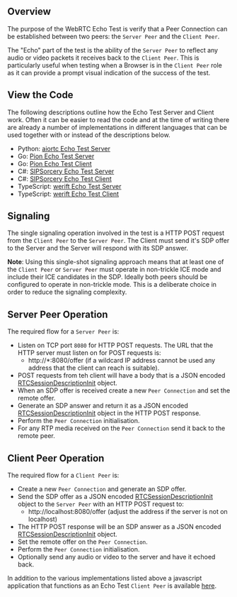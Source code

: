 ## Overview

The purpose of the WebRTC Echo Test is verify that a Peer Connection can be established between two peers: the `Server Peer` and the `Client Peer`.

The "Echo" part of the test is the ability of the `Server Peer` to reflect any audio or video packets it receives back to the `Client Peer`. This is particularly useful when testing when a Browser is in the `Client Peer` role as it can provide a prompt visual indication of the success of the test.

## View the Code

The following descriptions outline how the Echo Test Server and Client work. Often it can be easier to read the code and at the time of writing there are already a number of implementations in different languages that can be used together with or instead of the descriptions below.

  - Python: [aiortc Echo Test Server](../aiortc/server.py)
  - Go: [Pion Echo Test Server](../pion/main.go)
  - Go: [Pion Echo Test Client](../pion/client/main.go)
  - C#: [SIPSorcery Echo Test Server](../sipsorcery/server/program.cs)
  - C#: [SIPSorcery Echo Test Client](../sipsorcery/client/program.cs)
  - TypeScript: [werift Echo Test Server](../werift/server.ts)
  - TypeScript: [werift Echo Test Client](../werift/client.ts)

## Signaling

The single signaling operation involved in the test is a HTTP POST request from the `Client Peer` to the `Server Peer`. The Client must send it's SDP offer to the Server and the Server will respond with its SDP answer.

**Note**: Using this single-shot signaling approach means that at least one of the `Client Peer` or `Server Peer` must operate in non-trickle ICE mode and include their ICE candidates in the SDP. Ideally both peers should be configured to operate in non-trickle mode. This is a deliberate choice in order to reduce the signaling complexity.

## Server Peer Operation

The required flow for a `Server Peer` is:

 - Listen on TCP port `8080` for HTTP POST requests. The URL that the HTTP server must listen on for POST requests is:
   - http://*:8080/offer (if a wildcard IP address cannot be used any address that the client can reach is suitable).
 - POST requests from teh client will have a body that is a JSON encoded [RTCSessionDescriptionInit](https://www.w3.org/TR/webrtc/#dom-rtcsessiondescriptioninit) object.
 - When an SDP offer is received create a new `Peer Connection` and set the remote offer.
 - Generate an SDP answer and return it as a JSON encoded [RTCSessionDescriptionInit](https://www.w3.org/TR/webrtc/#dom-rtcsessiondescriptioninit) object in the HTTP POST response.
 - Perform the `Peer Connection` initialisation.
 - For any RTP media received on the `Peer Connection` send it back to the remote peer.

 ## Client Peer Operation

 The required flow for a `Client Peer` is:

  - Create a new `Peer Connection` and generate an SDP offer.
  - Send the SDP offer as a JSON encoded [RTCSessionDescriptionInit](https://www.w3.org/TR/webrtc/#dom-rtcsessiondescriptioninit) object to the `Server Peer` with an HTTP POST request to:
    - http://localhost:8080/offer (adjust the address if the server is not on localhost)
  - The HTTP POST response will be an SDP answer as a JSON encoded [RTCSessionDescriptionInit](https://www.w3.org/TR/webrtc/#dom-rtcsessiondescriptioninit) object.
  - Set the remote offer on the `Peer Connection`.
  - Perform the `Peer Connection` initialisation.
  - Optionally send any audio or video to the server and have it echoed back.

 In addition to the various implementations listed above a javascript application that functions as an Echo Test `Client Peer` is available [here](../html/index.html). 